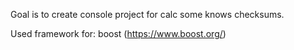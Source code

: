 Goal is to create console project for calc some knows checksums.

Used framework for: boost (https://www.boost.org/)

